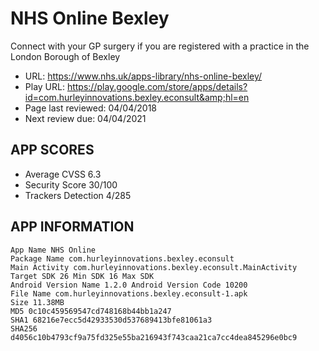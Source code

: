 # NHS Online Bexley

Connect with your GP surgery if you are registered with a practice in the London Borough of Bexley

* URL: https://www.nhs.uk/apps-library/nhs-online-bexley/
* Play URL: https://play.google.com/store/apps/details?id=com.hurleyinnovations.bexley.econsult&amp;hl=en
* Page last reviewed: 04/04/2018
* Next review due: 04/04/2021


## APP SCORES

* Average CVSS 6.3
* Security Score 30/100
* Trackers Detection 4/285

## APP INFORMATION

```
App Name NHS Online
Package Name com.hurleyinnovations.bexley.econsult
Main Activity com.hurleyinnovations.bexley.econsult.MainActivity
Target SDK 26 Min SDK 16 Max SDK
Android Version Name 1.2.0 Android Version Code 10200
File Name com.hurleyinnovations.bexley.econsult-1.apk
Size 11.38MB
MD5 0c10c459569547cd748168b44bb1a247
SHA1 68216e7ecc5d42933530d537689413bfe81061a3
SHA256 d4056c10b4793cf9a75fd325e55ba216943f743caa21ca7cc4dea845296e0bc9
```